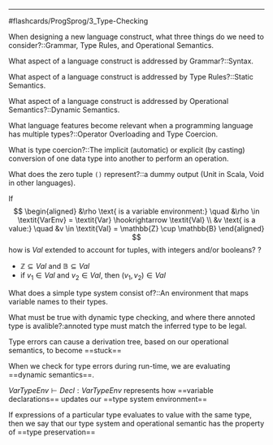 ____

#flashcards/ProgSprog/3_Type-Checking  


When designing a new language construct, what three things do we need to consider?::Grammar, Type Rules, and Operational Semantics.
<!--SR:!2025-05-08,58,316-->

What aspect of a language construct is addressed by Grammar?::Syntax.
<!--SR:!2025-03-13,16,297-->

What aspect of a language construct is addressed by Type Rules?::Static Semantics.
<!--SR:!2025-03-13,16,297-->

What aspect of a language construct is addressed by Operational Semantics?::Dynamic Semantics.
<!--SR:!2025-04-21,41,292-->

What language features become relevant when a programming language has multiple types?::Operator Overloading and Type Coercion.
<!--SR:!2025-05-07,57,317-->

What is type coercion?::The implicit (automatic) or explicit (by casting) conversion of one data type into another to perform an operation.
<!--SR:!2025-03-12,16,292-->

What does the zero tuple `()` represent?::a dummy output (Unit in Scala, Void in other languages).
<!--SR:!2025-03-13,16,297-->



If $$ \begin{aligned} &\rho \text{ is a variable environment:} \quad &\rho \in \textit{VarEnv} = \textit{Var} \hookrightarrow \textit{Val} \\ &v \text{ is a value:} \quad &v \in \textit{Val} = \mathbb{Z} \cup \mathbb{B} \end{aligned} $$how is $\textit{Val}$ extended to account for tuples, with integers and/or booleans?
?
- $\mathbb{Z} \subseteq \textit{Val}$ and $\mathbb{B} \subseteq \textit{Val}$
- if $v_1 \in \textit{Val}$ and $v_2 \in \textit{Val}$, then $(v_1, v_2) \in \textit{Val}$
<!--SR:!2025-04-22,42,296-->


What does a simple type system consist of?::An environment that maps variable names to their types.
<!--SR:!2025-04-20,40,292-->

What must be true with dynamic type checking, and where there annoted type is avalible?:annoted type must match the inferred type to be legal.

Type errors can cause a derivation tree, based on our operational semantics, to become ==stuck==
<!--SR:!2025-03-12,15,290-->

When we check for type errors during run-time, we are evaluating ==dynamic semantics==.
<!--SR:!2025-05-15,65,317-->

$VarTypeEnv \vdash Decl:VarTypeEnv$ represents how ==variable declarations== updates our ==type system environment==
<!--SR:!2025-03-13,16,297!2025-03-13,16,296-->

If expressions of a particular type evaluates to value with the same type, then we say that our type system and operational semantic has the property of ==type preservation==
<!--SR:!2025-04-27,47,296-->